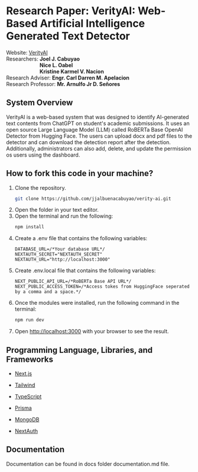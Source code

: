 # Research Paper: VerityAI: Web-Based Artificial Intelligence Generated Text Detector

Website: <a target="_blank" href="https://verity-ai.vercel.app">VerityAI</a><br>
Researchers: <b>Joel J. Cabuyao</b><br>
&nbsp;&nbsp;&nbsp;&nbsp;&nbsp;&nbsp;&nbsp;&nbsp;&nbsp;&nbsp;&nbsp;&nbsp;&nbsp;&nbsp;&nbsp;&nbsp;&nbsp;&nbsp;&nbsp;&nbsp;&nbsp;&nbsp;&nbsp;<b>Nice L. Oabel</b><br>
&nbsp;&nbsp;&nbsp;&nbsp;&nbsp;&nbsp;&nbsp;&nbsp;&nbsp;&nbsp;&nbsp;&nbsp;&nbsp;&nbsp;&nbsp;&nbsp;&nbsp;&nbsp;&nbsp;&nbsp;&nbsp;&nbsp;&nbsp;<b>Kristine Karmel V. Nacion</b><br>
Research Adviser: <b>Engr. Carl Darren M. Apelacion</b><br>
Research Professor: <b>Mr. Arnulfo Jr D. Señores</b>


## System Overview
VerityAI is a web-based system that was designed to identify AI-generated text contents from ChatGPT on student's academic submissions. It uses an open source Large Language Model (LLM) called RoBERTa Base OpenAI Detector from Hugging Face. The users can upload docx and pdf files to the detector and can download the detection report after the detection. Additionally, administrators can also add, delete, and update the permission os users using the dashboard. 

## How to fork this code in your machine?
<ol>
  <li>
  Clone the repository.

  ```bash
  git clone https://github.com/jjalbuenacabuyao/verity-ai.git
  ```
  </li>

  <li>
    Open the folder in your text editor.
  </li>

  <li>
    Open the terminal and run the following:

```bash
npm install
```
  </li>

  <li>
  Create a .env file that contains the following variables:

```
DATABASE_URL=/*Your database URL*/
NEXTAUTH_SECRET="NEXTAUTH_SECRET"
NEXTAUTH_URL="http://localhost:3000"
```
  </li>

  <li>
  Create .env.local file that contains the following variables:

```
NEXT_PUBLIC_API_URL=/*RoBERTa Base API URL*/
NEXT_PUBLIC_ACCESS_TOKEN=/*Access tokes from HuggingFace seperated by a comma and a space.*/
```
  </li>

  <li>
  Once the modules were installed, run the following command in the terminal:

```bash
npm run dev
```
  </li>

  <li>

Open [http://localhost:3000](http://localhost:3000) with your browser to see the result.
  </li>
</ol>

## Programming Language, Libraries, and Frameworks
<ul>
<li>

[Next.js](https://nextjs.org/)
</li>

<li>

[Tailwind](https://tailwindcss.com/)
</li>

<li>

[TypeScript](https://www.typescriptlang.org/)
</li>

<li>

[Prisma](https://www.prisma.io/)
</li>

<li>

[MongoDB](https://www.mongodb.com/)
</li>

<li>

[NextAuth](https://next-auth.js.org/)
</li>
</ul>

## Documentation
Documentation can be found in docs folder documentation.md file.


